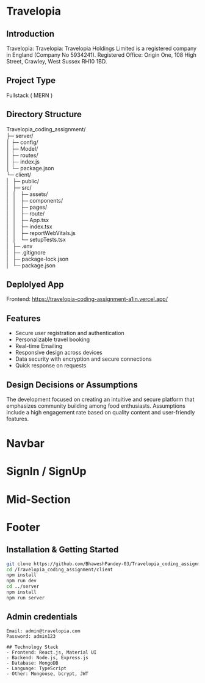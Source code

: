 # Travelopia

## Introduction
Travelopia: Travelopia: Travelopia Holdings Limited is a registered company in England (Company No 5934241). Registered Office: Origin One, 108 High Street, Crawley, West Sussex RH10 1BD.
## Project Type
Fullstack ( MERN )

## Directory Structure
Travelopia_coding_assignment/<br>
├─ server/<br>
│  ├─ config/<br>
│  ├─ Model/<br>
│  ├─ routes/<br>
│  ├─ index.js<br>
│  └─ package.json<br>
└─ client/<br>
|&nbsp;&nbsp;&nbsp;├─ public/<br>
|&nbsp;&nbsp;&nbsp;├─ src/<br>
|&nbsp;&nbsp;&nbsp;│&nbsp;&nbsp;&nbsp;├─ assets/<br>
|&nbsp;&nbsp;&nbsp;│&nbsp;&nbsp;&nbsp;├─ components/<br>
|&nbsp;&nbsp;&nbsp;│&nbsp;&nbsp;&nbsp;├─ pages/<br>
|&nbsp;&nbsp;&nbsp;│&nbsp;&nbsp;&nbsp;├─ route/<br>
|&nbsp;&nbsp;&nbsp;│&nbsp;&nbsp;&nbsp;├─ App.tsx<br>
|&nbsp;&nbsp;&nbsp;│&nbsp;&nbsp;&nbsp;├─ index.tsx<br>
|&nbsp;&nbsp;&nbsp;│&nbsp;&nbsp;&nbsp;├─ reportWebVitals.js<br>
|&nbsp;&nbsp;&nbsp;│&nbsp;&nbsp;&nbsp;└─ setupTests.tsx<br>
|&nbsp;&nbsp;&nbsp;├─ .env<br>
|&nbsp;&nbsp;&nbsp;├─ .gitignore<br>
|&nbsp;&nbsp;&nbsp;├─ package-lock.json<br>
|&nbsp;&nbsp;&nbsp;└─ package.json<br>



## Deplolyed App
Frontend: https://travelopia-coding-assignment-a1in.vercel.app/

## Features
- Secure user registration and authentication
- Personalizable travel booking
- Real-time Emailing 
- Responsive design across devices
- Data security with encryption and secure connections
- Quick response on requests

## Design Decisions or Assumptions
The development focused on creating an intuitive and secure platform that emphasizes community building among food enthusiasts. Assumptions include a high engagement rate based on quality content and user-friendly features.

# Navbar

# SignIn / SignUp

# Mid-Section


# Footer


## Installation & Getting Started
```bash
git clone https://github.com/BhaweshPandey-03/Travelopia_coding_assignment
cd /Travelopia_coding_assignment/client
npm install
npm run dev
cd ../server
npm install
npm run server
```

## Admin credentials
```
Email: admin@travelopia.com
Password: admin123

## Technology Stack
- Frontend: React.js, Material UI
- Backend: Node.js, Express.js
- Database: MongoDB
- Language: TypeScript
- Other: Mongoose, bcrypt, JWT
